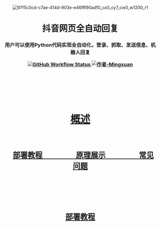 <p align="center">
  <img src="https://github.com/user-attachments/assets/7e57eace-af77-47fd-ba7e-594221e05e1e" alt="97f5c0cd-c7ae-414d-903e-e46fff90adf0_cx0_cy7_cw0_w1200_r1">
</p>

<h1 align="center">抖音网页全自动回复</h1>

<h3 align="center">用户可以使用Python代码实现全自动化，登录、抓取、发送信息、机器人回复

<p align="center">
  <a href="https://github.com/proflulab/Tik-Tok-Web-fully-automatic-reply">
    <img src="https://img.shields.io/github/workflow/status/r-spacex/SpaceX-API/Test?style=flat-square" alt="GitHub Workflow Status">
  <a href="https://github.com/Luckymingxuan">
    <img src="https://img.shields.io/badge/作者-Mingxuan-blue" alt="作者-Mingxuan">
</p>

<br><br><br><br>

<h1 align="center">概述</h1>

<br><br>

<h2 align="center" style="text-indent: 20px; margin: 0; padding: 0;">
    部署教程&nbsp;&nbsp;&nbsp;&nbsp;&nbsp;&nbsp;&nbsp;&nbsp;&nbsp;&nbsp;&nbsp;&nbsp;&nbsp;&nbsp;&nbsp;&nbsp;&nbsp;&nbsp;
    原理展示&nbsp;&nbsp;&nbsp;&nbsp;&nbsp;&nbsp;&nbsp;&nbsp;&nbsp;&nbsp;&nbsp;&nbsp;&nbsp;&nbsp;&nbsp;&nbsp;&nbsp;&nbsp;
    常见问题
</h2>

<br><br><br><br>

## 部署教程
